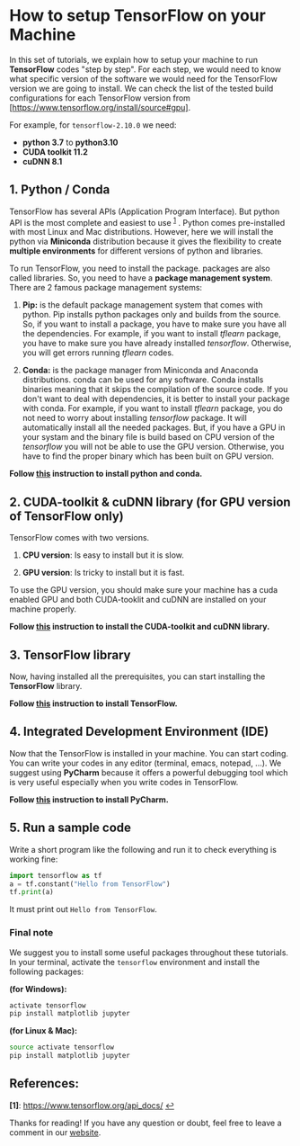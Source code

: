 
# How to setup TensorFlow on your Machine
In this set of tutorials, we explain how to setup your machine to run __TensorFlow__ codes "step by step". For each step, we would need to know what specific version of the software we would need for the TensorFlow version we are going to install. We can check the list of the tested build configurations for each TensorFlow version from [https://www.tensorflow.org/install/source#gpu].

For example, for `tensorflow-2.10.0` we need:

- __python 3.7__ to __python3.10__
- __CUDA toolkit 11.2__
- __cuDNN 8.1__


## 1. Python / Conda
TensorFlow has several APIs (Application Program Interface). But python API is the most complete and easiest to use <sup id="a1">[1](#f1)</sup>
. Python comes pre-installed with most Linux and Mac distributions. However, here we will install the python via __Miniconda__ distribution because it gives the flexibility to create __multiple environments__ for different versions of python and libraries.

To run TensorFlow, you need to install the package. packages are also called libraries. So, you need to have a __package management system__. There are 2 famous package management systems:
1. __Pip:__ is the default package management system that comes with python. Pip installs python packages only and builds from the source. So, if you want to install a package, you have to make sure you have all the dependencies. For example, if you want to install _tflearn_ package, you have to make sure you have already installed _tensorflow_. Otherwise, you will get errors running _tflearn_ codes.

2. __Conda:__ is the package manager from Miniconda and Anaconda distributions. conda can be used for any software. Conda installs binaries meaning that it skips the compilation of the source code. If you don't want to deal with dependencies, it is better to install your package with conda. For example, if you want to install _tflearn_ package, you do not need to worry about installing _tensorflow_ package. It will automatically install all the needed packages. But, if you have a GPU in your systam and the binary file is build based on CPU version of the _tensorflow_ you will not be able to use the GPU version. Otherwise, you have to find the proper binary which has been built on GPU version.

__Follow [this](1_Install_Python_Conda.md) instruction to install python and conda.__

## 2. CUDA-toolkit & cuDNN library (for GPU version of TensorFlow only)

TensorFlow comes with two versions.
1. __CPU version__: Is easy to install but it is slow.

2. __GPU version__: Is tricky to install but it is fast.

To use the GPU version, you should make sure your machine has a cuda enabled GPU and both CUDA-tooklit and cuDNN are installed on your machine properly.

__Follow [this](2_CUDA_cuDNN.md) instruction to install the CUDA-toolkit and cuDNN library.__

## 3. TensorFlow library
Now, having installed all the prerequisites, you can start installing the __TensorFlow__ library.

__Follow [this](3_Install_TensorFlow.md) instruction to install TensorFlow.__

## 4. Integrated Development Environment (IDE)
Now that the TensorFlow is installed in your machine. You can start coding. You can write your codes in any editor (terminal, emacs, notepad, ...). We suggest using __PyCharm__ because it offers a powerful debugging tool which is very useful especially when you write codes in TensorFlow.

__Follow [this](4_Install_PyCharm.md) instruction to install PyCharm.__

## 5. Run a sample code
Write a short program like the following and run it to check everything is working fine:
```python
import tensorflow as tf
a = tf.constant("Hello from TensorFlow")
tf.print(a)
```

It must print out `Hello from TensorFlow`.

### Final note
We suggest you to install some useful packages throughout these tutorials. In your terminal, activate the ```tensorflow``` environment and install the following packages:

__(for Windows):__
```bash
activate tensorflow
pip install matplotlib jupyter
```

__(for Linux & Mac):__
```bash
source activate tensorflow
pip install matplotlib jupyter
```

## References:

<b id="f1">[1]</b>: https://www.tensorflow.org/api_docs/ [↩](#a1)


Thanks for reading! If you have any question or doubt, feel free to leave a comment in our [website](http://easy-tensorflow.com/).
